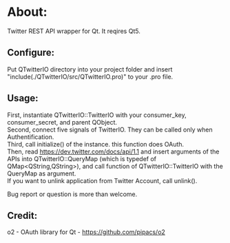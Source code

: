 About:  
==
Twitter REST API wrapper for Qt. It reqires Qt5.  


Configure:  
--
Put QTwitterIO directory into your project folder and insert "include(./QTwitterIO/src/QTwitterIO.pro)" to your .pro file.  


Usage:  
--
First, instantiate QTwitterIO::TwitterIO with your consumer_key, consumer_secret, and parent QObject.  
Second, connect five signals of TwitterIO. They can be called only when Authentification.  
Third, call initialize() of the instance. this function does OAuth.  
Then, read https://dev.twitter.com/docs/api/1.1 and insert arguments of the APIs into QTwitterIO::QueryMap (which is typedef of QMap<QString,QString>), and call function of QTwitterIO::TwitterIO with the QueryMap as argument.  
If you want to unlink application from Twitter Account, call unlink().  

Bug report or question is more than welcome.  


Credit:
--
o2 - OAuth library for Qt - https://github.com/pipacs/o2
